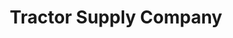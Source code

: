 ---
title: "Tractor Supply Company"
url: /cranberry-township/tractor-supply-company/
shop: Dorfladen
---